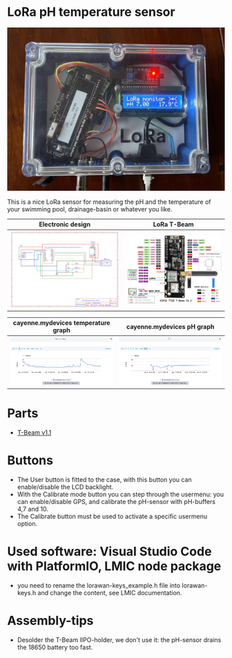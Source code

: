 # LoRa pH temperature sensor

![image](img/sensor.jpg?raw=true "LoRa pH temperature sensor")

This is a nice LoRa sensor for measuring the pH and the temperature of your swimming pool, drainage-basin or whatever you like.

| Electronic design | LoRa T-Beam |
|------------|-------------|
| ![Electronic design](img/Schematic.png?raw=true "Electronic design") | ![T-Beam v1.1](img/T-BeamV1dot1.jpeg?raw=true "T-Beam v1.1") |


| cayenne.mydevices temperature graph | cayenne.mydevices pH graph|
|------------|-------------|
| ![Temperature graph](img/temperature.png?raw=true "Temperature graph") | ![pH graph](img/pH.png?raw=true "pH graph") |

# Parts

* [T-Beam v1.1](https://www.aliexpress.com/premium/Ttgo-T%25252dBeam-V1.1.html) 

# Buttons
- The User button is fitted to the case, with this button you can enable/disable the LCD backlight.
- With the Calibrate mode button you can step through the usermenu: you can enable/disable GPS, and calibrate the pH-sensor with pH-buffers 4,7 and 10.
- The Calibrate button must be used to activate a specific usermenu option.

# Used software: Visual Studio Code with PlatformIO, LMIC node package
- you need to rename the lorawan-keys_example.h file into lorawan-keys.h and change the content, see LMIC documentation.
 
# Assembly-tips
- Desolder the T-Beam lIPO-holder, we don't use it: the pH-sensor drains the 18650 battery too fast.
